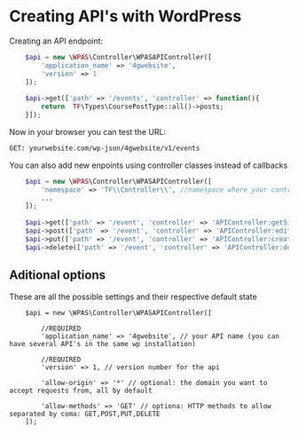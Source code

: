 # Creating API's with WordPress

Creating an API endpoint:

```php
    $api = new \WPAS\Controller\WPASAPIController([
        'application_name' => '4gwebsite',
        'version' => 1
    ]);
    
    $api->get(['path' => '/events', 'controller' => function(){
        return  TF\Types\CoursePostType::all()->posts;
    }]);
```

Now in your browser you can test the URL:
```sh
GET: yourwebsite.com/wp-json/4gwebsite/v1/events
```

You can also add new enpoints using controller classes instead of callbacks
```php
    $api = new \WPAS\Controller\WPASAPIController([
        'namespace' => 'TF\\Controller\\', //namespace where your controllers are
        ...
    ]);
    
    $api->get(['path' => '/event', 'controller' => 'APIController:getSingleEvents']);
    $api->post(['path' => '/event', 'controller' => 'APIController:editEvents']);
    $api->put(['path' => '/event', 'controller' => 'APIController:createEvents']);
    $api->delete(['path' => '/event', 'controller' => 'APIController:deleteEvents']);
```

## Aditional options

These are all the possible settings and their respective default state
```
    $api = new \WPAS\Controller\WPASAPIController([
    
        //REQUIRED
        'application_name' => '4gwebsite', // your API name (you can have several API's in the same wp installation)
        
        //REQUIRED
        'version' => 1, // version number for the api
    
        'allow-origin' => '*' // optional: the domain you want to accept requests from, all by default
        
        'allow-methods' => 'GET' // optiona: HTTP methods to allow separated by coma: GET,POST,PUT,DELETE
    ]);
```